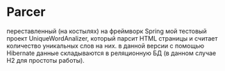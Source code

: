 # Parcer
переставленный (на костылях) на фреймворк Spring мой тестовый проект UniqueWordAnalizer, который парсит HTML страницы и считает количество уникальных слов на них.
в данной версии с помощью Hibernate  данные складываются в реляционную БД (в данном случае H2 для простоты работы).
